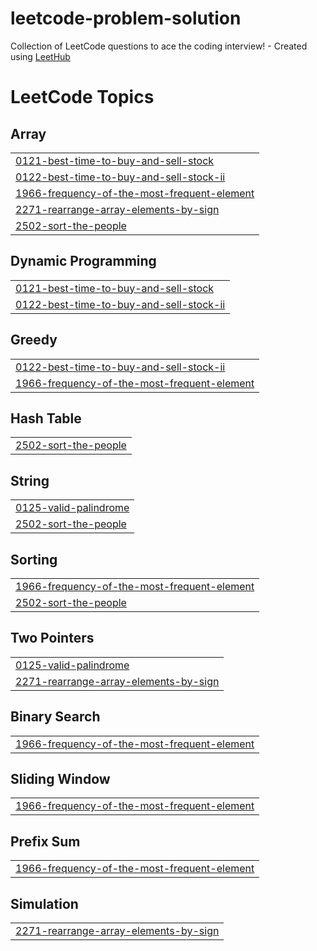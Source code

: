 # leetcode-problem-solution
Collection of LeetCode questions to ace the coding interview! - Created using [LeetHub](https://github.com/QasimWani/LeetHub)

<!---LeetCode Topics Start-->
# LeetCode Topics
## Array
|  |
| ------- |
| [0121-best-time-to-buy-and-sell-stock](https://github.com/Kamalkumar786/leetcode-problem-solution/tree/master/0121-best-time-to-buy-and-sell-stock) |
| [0122-best-time-to-buy-and-sell-stock-ii](https://github.com/Kamalkumar786/leetcode-problem-solution/tree/master/0122-best-time-to-buy-and-sell-stock-ii) |
| [1966-frequency-of-the-most-frequent-element](https://github.com/Kamalkumar786/leetcode-problem-solution/tree/master/1966-frequency-of-the-most-frequent-element) |
| [2271-rearrange-array-elements-by-sign](https://github.com/Kamalkumar786/leetcode-problem-solution/tree/master/2271-rearrange-array-elements-by-sign) |
| [2502-sort-the-people](https://github.com/Kamalkumar786/leetcode-problem-solution/tree/master/2502-sort-the-people) |
## Dynamic Programming
|  |
| ------- |
| [0121-best-time-to-buy-and-sell-stock](https://github.com/Kamalkumar786/leetcode-problem-solution/tree/master/0121-best-time-to-buy-and-sell-stock) |
| [0122-best-time-to-buy-and-sell-stock-ii](https://github.com/Kamalkumar786/leetcode-problem-solution/tree/master/0122-best-time-to-buy-and-sell-stock-ii) |
## Greedy
|  |
| ------- |
| [0122-best-time-to-buy-and-sell-stock-ii](https://github.com/Kamalkumar786/leetcode-problem-solution/tree/master/0122-best-time-to-buy-and-sell-stock-ii) |
| [1966-frequency-of-the-most-frequent-element](https://github.com/Kamalkumar786/leetcode-problem-solution/tree/master/1966-frequency-of-the-most-frequent-element) |
## Hash Table
|  |
| ------- |
| [2502-sort-the-people](https://github.com/Kamalkumar786/leetcode-problem-solution/tree/master/2502-sort-the-people) |
## String
|  |
| ------- |
| [0125-valid-palindrome](https://github.com/Kamalkumar786/leetcode-problem-solution/tree/master/0125-valid-palindrome) |
| [2502-sort-the-people](https://github.com/Kamalkumar786/leetcode-problem-solution/tree/master/2502-sort-the-people) |
## Sorting
|  |
| ------- |
| [1966-frequency-of-the-most-frequent-element](https://github.com/Kamalkumar786/leetcode-problem-solution/tree/master/1966-frequency-of-the-most-frequent-element) |
| [2502-sort-the-people](https://github.com/Kamalkumar786/leetcode-problem-solution/tree/master/2502-sort-the-people) |
## Two Pointers
|  |
| ------- |
| [0125-valid-palindrome](https://github.com/Kamalkumar786/leetcode-problem-solution/tree/master/0125-valid-palindrome) |
| [2271-rearrange-array-elements-by-sign](https://github.com/Kamalkumar786/leetcode-problem-solution/tree/master/2271-rearrange-array-elements-by-sign) |
## Binary Search
|  |
| ------- |
| [1966-frequency-of-the-most-frequent-element](https://github.com/Kamalkumar786/leetcode-problem-solution/tree/master/1966-frequency-of-the-most-frequent-element) |
## Sliding Window
|  |
| ------- |
| [1966-frequency-of-the-most-frequent-element](https://github.com/Kamalkumar786/leetcode-problem-solution/tree/master/1966-frequency-of-the-most-frequent-element) |
## Prefix Sum
|  |
| ------- |
| [1966-frequency-of-the-most-frequent-element](https://github.com/Kamalkumar786/leetcode-problem-solution/tree/master/1966-frequency-of-the-most-frequent-element) |
## Simulation
|  |
| ------- |
| [2271-rearrange-array-elements-by-sign](https://github.com/Kamalkumar786/leetcode-problem-solution/tree/master/2271-rearrange-array-elements-by-sign) |
<!---LeetCode Topics End-->